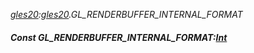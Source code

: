 _[gles20](../../modules/gles20/gles20-module.md):[gles20](../../modules/gles20/gles20-module.md).GL\_RENDERBUFFER\_INTERNAL\_FORMAT_
##### Const GL\_RENDERBUFFER\_INTERNAL\_FORMAT:[Int](../../modules/wonkey/wonkey-types-int.md)
